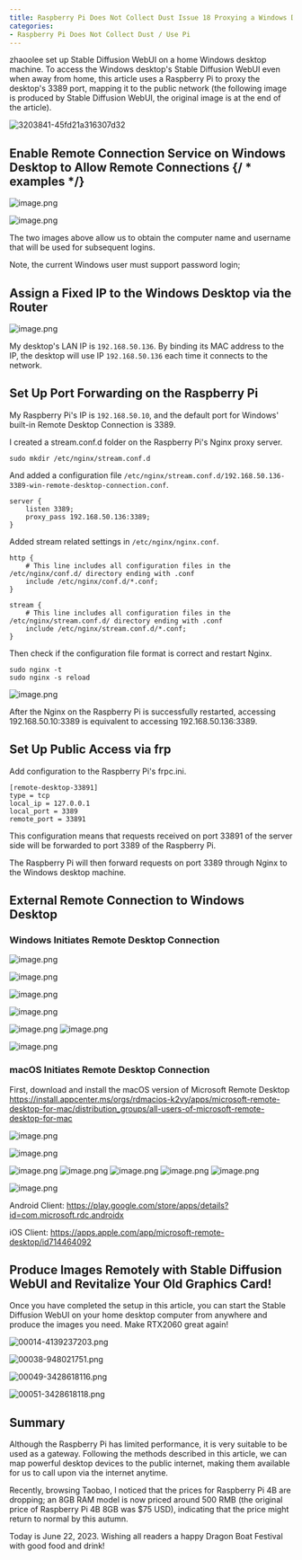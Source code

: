```yaml
---
title: Raspberry Pi Does Not Collect Dust Issue 18 Proxying a Windows Desktop to Support Remote Desktop External Connections, Play with Stable Diffusion WebUI Anytime
categories:
- Raspberry Pi Does Not Collect Dust / Use Pi
---
```


zhaoolee set up Stable Diffusion WebUI on a home Windows desktop machine. To access the Windows desktop's Stable Diffusion WebUI even when away from home, this article uses a Raspberry Pi to proxy the desktop's 3389 port, mapping it to the public network (the following image is produced by Stable Diffusion WebUI, the original image is at the end of the article).

![3203841-45fd21a316307d32](https://cdn.fangyuanxiaozhan.com/assets/1687427734227N8RYD2z5.png)

## Enable Remote Connection Service on Windows Desktop to Allow Remote Connections {/ * examples */}

![image.png](https://cdn.fangyuanxiaozhan.com/assets/1687427428544QnpPsTXZ.png)

![image.png](https://cdn.fangyuanxiaozhan.com/assets/1687427428579De8ERH0h.png)

The two images above allow us to obtain the computer name and username that will be used for subsequent logins.

Note, the current Windows user must support password login;

## Assign a Fixed IP to the Windows Desktop via the Router

![image.png](https://cdn.fangyuanxiaozhan.com/assets/1687427429260jW65B6zd.png)

My desktop's LAN IP is `192.168.50.136`. By binding its MAC address to the IP, the desktop will use IP `192.168.50.136` each time it connects to the network.

## Set Up Port Forwarding on the Raspberry Pi

My Raspberry Pi's IP is `192.168.50.10`, and the default port for Windows' built-in Remote Desktop Connection is 3389.

I created a stream.conf.d folder on the Raspberry Pi's Nginx proxy server.

```
sudo mkdir /etc/nginx/stream.conf.d
```

And added a configuration file `/etc/nginx/stream.conf.d/192.168.50.136-3389-win-remote-desktop-connection.conf`.

```
server {
    listen 3389;
    proxy_pass 192.168.50.136:3389;
}
```

Added stream related settings in `/etc/nginx/nginx.conf`.

```
http {
    # This line includes all configuration files in the /etc/nginx/conf.d/ directory ending with .conf
    include /etc/nginx/conf.d/*.conf;
}

stream {
    # This line includes all configuration files in the /etc/nginx/stream.conf.d/ directory ending with .conf
    include /etc/nginx/stream.conf.d/*.conf;
}
```

Then check if the configuration file format is correct and restart Nginx.

```
sudo nginx -t
sudo nginx -s reload
```

![image.png](https://cdn.fangyuanxiaozhan.com/assets/1687427429937XGi8pPWf.png)

After the Nginx on the Raspberry Pi is successfully restarted, accessing 192.168.50.10:3389 is equivalent to accessing 192.168.50.136:3389.

## Set Up Public Access via frp

Add configuration to the Raspberry Pi's frpc.ini.

```
[remote-desktop-33891]
type = tcp
local_ip = 127.0.0.1
local_port = 3389
remote_port = 33891
```

This configuration means that requests received on port 33891 of the server side will be forwarded to port 3389 of the Raspberry Pi.

The Raspberry Pi will then forward requests on port 3389 through Nginx to the Windows desktop machine.

## External Remote Connection to Windows Desktop

### Windows Initiates Remote Desktop Connection

![image.png](https://cdn.fangyuanxiaozhan.com/assets/1687427434166e0PC88jY.png)

![image.png](https://cdn.fangyuanxiaozhan.com/assets/1687427436674knGzxDaH.png)

![image.png](https://cdn.fangyuanxiaozhan.com/assets/16874274406150fYXyJxj.png)

![image.png](https://cdn.fangyuanxiaozhan.com/assets/16874274431175eKpDB2z.png)

![image.png](https://cdn.fangyuanxiaozhan.com/assets/1687427444758ADcWm1rA.png)
![image.png](https://upload-images.jianshu.io/upload_images/3203841-a486fe6384859fbf.png?imageMogr2/auto-orient/strip%7CimageView2/2/w/1240)

![image.png](https://cdn.fangyuanxiaozhan.com/assets/16874274515115swccRcB.png)

### macOS Initiates Remote Desktop Connection

First, download and install the macOS version of Microsoft Remote Desktop https://install.appcenter.ms/orgs/rdmacios-k2vy/apps/microsoft-remote-desktop-for-mac/distribution_groups/all-users-of-microsoft-remote-desktop-for-mac

![image.png](https://cdn.fangyuanxiaozhan.com/assets/1687427454230DY3sMYWy.png)

![image.png](https://cdn.fangyuanxiaozhan.com/assets/1687427457975sps7NeFG.png)

![image.png](https://cdn.fangyuanxiaozhan.com/assets/168742745944537BGCKTC.png)
![image.png](https://upload-images.jianshu.io/upload_images/3203841-5a1f7093f1cdfbe7.png?imageMogr2/auto-orient/strip%7CimageView2/2/w/1240)
![image.png](https://cdn.fangyuanxiaozhan.com/assets/16874274635366B4DWNSh.png)
![image.png](https://upload-images.jianshu.io/upload_images/3203841-8f7000a9318fa96f.png?imageMogr2/auto-orient/strip%7CimageView2/2/w/1240)
![image.png](https://upload-images.jianshu.io/upload_images/3203841-7e13c5221ee87a64.png?imageMogr2/auto-orient/strip%7CimageView2/2/w/1240)

![image.png](https://cdn.fangyuanxiaozhan.com/assets/1687427474278fPXrrhHA.png)

Android Client: https://play.google.com/store/apps/details?id=com.microsoft.rdc.androidx

iOS Client: https://apps.apple.com/app/microsoft-remote-desktop/id714464092

## Produce Images Remotely with Stable Diffusion WebUI and Revitalize Your Old Graphics Card!

Once you have completed the setup in this article, you can start the Stable Diffusion WebUI on your home desktop computer from anywhere and produce the images you need. Make RTX2060 great again!

![00014-4139237203.png](https://cdn.fangyuanxiaozhan.com/assets/16874274763223Ny5xz5e.png)

![00038-948021751.png](https://cdn.fangyuanxiaozhan.com/assets/1687427478538pBCwD3GF.png)

![00049-3428618116.png](https://cdn.fangyuanxiaozhan.com/assets/1687427484811SfbA4XKr.png)

![00051-3428618118.png](https://cdn.fangyuanxiaozhan.com/assets/168742748853410BhZFM8.png)

## Summary

Although the Raspberry Pi has limited performance, it is very suitable to be used as a gateway. Following the methods described in this article, we can map powerful desktop devices to the public internet, making them available for us to call upon via the internet anytime.

Recently, browsing Taobao, I noticed that the prices for Raspberry Pi 4B are dropping; an 8GB RAM model is now priced around 500 RMB (the original price of Raspberry Pi 4B 8GB was $75 USD), indicating that the price might return to normal by this autumn.

Today is June 22, 2023. Wishing all readers a happy Dragon Boat Festival with good food and drink!
